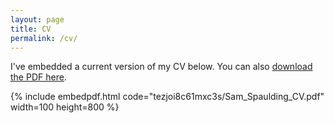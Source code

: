 ```yaml
---
layout: page
title: CV
permalink: /cv/
---
```


I've embedded a current version of my CV below. You can also [download the PDF here](https://www.dropbox.com/s/tezjoi8c61mxc3s/Sam_Spaulding_CV.pdf?dl=0).

{% include embedpdf.html code="tezjoi8c61mxc3s/Sam_Spaulding_CV.pdf" width=100 height=800 %}
